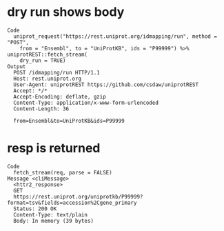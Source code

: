 # dry run shows body

    Code
      uniprot_request("https://rest.uniprot.org/idmapping/run", method = "POST",
        from = "Ensembl", to = "UniProtKB", ids = "P99999") %>% uniprotREST::fetch_stream(
        dry_run = TRUE)
    Output
      POST /idmapping/run HTTP/1.1
      Host: rest.uniprot.org
      User-Agent: uniprotREST https://github.com/csdaw/uniprotREST
      Accept: */*
      Accept-Encoding: deflate, gzip
      Content-Type: application/x-www-form-urlencoded
      Content-Length: 36
      
      from=Ensembl&to=UniProtKB&ids=P99999

# resp is returned

    Code
      fetch_stream(req, parse = FALSE)
    Message <cliMessage>
      <httr2_response>
      GET
      https://rest.uniprot.org/uniprotkb/P99999?format=tsv&fields=accession%2Cgene_primary
      Status: 200 OK
      Content-Type: text/plain
      Body: In memory (39 bytes)


